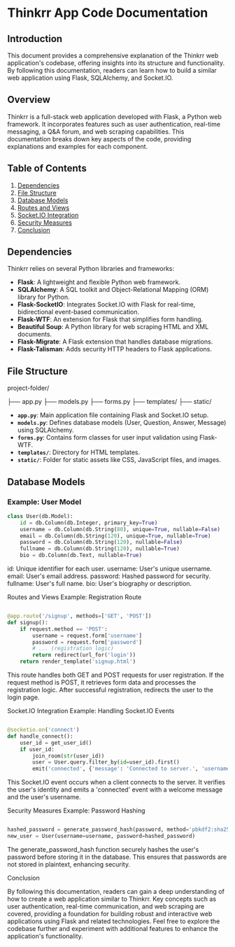 # Thinkrr App Code Documentation

## Introduction
This document provides a comprehensive explanation of the Thinkrr web application's codebase, offering insights into its structure and functionality. By following this documentation, readers can learn how to build a similar web application using Flask, SQLAlchemy, and Socket.IO.

## Overview
Thinkrr is a full-stack web application developed with Flask, a Python web framework. It incorporates features such as user authentication, real-time messaging, a Q&A forum, and web scraping capabilities. This documentation breaks down key aspects of the code, providing explanations and examples for each component.

## Table of Contents
1. [Dependencies](#dependencies)
2. [File Structure](#file-structure)
3. [Database Models](#database-models)
4. [Routes and Views](#routes-and-views)
5. [Socket.IO Integration](#socketio-integration)
6. [Security Measures](#security-measures)
7. [Conclusion](#conclusion)

## Dependencies
Thinkrr relies on several Python libraries and frameworks:
- **Flask**: A lightweight and flexible Python web framework.
- **SQLAlchemy**: A SQL toolkit and Object-Relational Mapping (ORM) library for Python.
- **Flask-SocketIO**: Integrates Socket.IO with Flask for real-time, bidirectional event-based communication.
- **Flask-WTF**: An extension for Flask that simplifies form handling.
- **Beautiful Soup**: A Python library for web scraping HTML and XML documents.
- **Flask-Migrate**: A Flask extension that handles database migrations.
- **Flask-Talisman**: Adds security HTTP headers to Flask applications.

## File Structure
project-folder/

├── app.py
├── models.py
├── forms.py
├── templates/
├── static/


- **`app.py`**: Main application file containing Flask and Socket.IO setup.
- **`models.py`**: Defines database models (User, Question, Answer, Message) using SQLAlchemy.
- **`forms.py`**: Contains form classes for user input validation using Flask-WTF.
- **`templates/`**: Directory for HTML templates.
- **`static/`**: Folder for static assets like CSS, JavaScript files, and images.

## Database Models
### Example: User Model
```python
class User(db.Model):
    id = db.Column(db.Integer, primary_key=True)
    username = db.Column(db.String(80), unique=True, nullable=False)
    email = db.Column(db.String(120), unique=True, nullable=True)
    password = db.Column(db.String(120), nullable=False)
    fullname = db.Column(db.String(120), nullable=True)
    bio = db.Column(db.Text, nullable=True)
```
id: Unique identifier for each user.
username: User's unique username.
email: User's email address.
password: Hashed password for security.
fullname: User's full name.
bio: User's biography or description.

Routes and Views
Example: Registration Route

```python

@app.route('/signup', methods=['GET', 'POST'])
def signup():
    if request.method == 'POST':
        username = request.form['username']
        password = request.form['password']
        # ... (registration logic)
        return redirect(url_for('login'))
    return render_template('signup.html')
```
This route handles both GET and POST requests for user registration.
If the request method is POST, it retrieves form data and processes the registration logic.
After successful registration, redirects the user to the login page.


Socket.IO Integration
Example: Handling Socket.IO Events

```python

@socketio.on('connect')
def handle_connect():
    user_id = get_user_id()
    if user_id:
        join_room(str(user_id))
        user = User.query.filter_by(id=user_id).first()
        emit('connected', {'message': 'Connected to server.', 'username': user.username})
```
This Socket.IO event occurs when a client connects to the server.
It verifies the user's identity and emits a 'connected' event with a welcome message and the user's username.

Security Measures
Example: Password Hashing

```python

hashed_password = generate_password_hash(password, method='pbkdf2:sha256')
new_user = User(username=username, password=hashed_password)
```

The generate_password_hash function securely hashes the user's password before storing it in the database.
This ensures that passwords are not stored in plaintext, enhancing security.

Conclusion

By following this documentation, readers can gain a deep understanding of how to create a web application similar to Thinkrr. Key concepts such as user authentication, real-time communication, and web scraping are covered, providing a foundation for building robust and interactive web applications using Flask and related technologies. Feel free to explore the codebase further and experiment with additional features to enhance the application's functionality.
